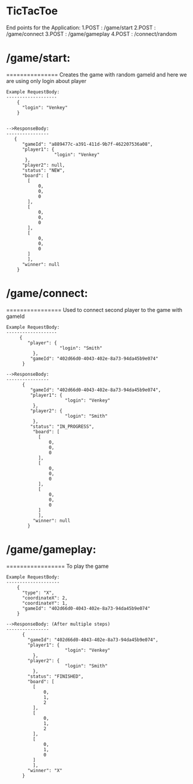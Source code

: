 # TicTacToe
End points for the Application:
      1.POST :  /game/start
      2.POST :  /game/connect
      3.POST :  /game/gameplay
      4.POST :  /connect/random
      
# /game/start:
===============
    Creates the game with random gameId and here we are using only login about player

    Example RequestBody:
    -------------------
        {
          "login": "Venkey"
        }
        
            
    -->ResponseBody:
    ----------------
       {
          "gameId": "a889477c-a391-411d-9b7f-462207536a08",
          "player1": {
                      "login": "Venkey"
           },
          "player2": null,
          "status": "NEW",
          "board": [
            [
                0,
                0,
                0
            ],
            [
                0,
                0,
                0
            ],
            [
                0,
                0,
                0
            ]
            ],
          "winner": null
        }
        
# /game/connect:
================
    Used to connect second player to the game with gameId 

    Example RequestBody:
    -------------------
         {
            "player": {
                        "login": "Smith"
              },
             "gameId": "402d66d0-4043-402e-8a73-94da45b9e074"
          }
          
    -->ResponseBody:
    ----------------
          {
             "gameId": "402d66d0-4043-402e-8a73-94da45b9e074",
             "player1": {
                          "login": "Venkey"
              },
             "player2": {
                          "login": "Smith"
              },
             "status": "IN_PROGRESS",
              "board": [
                [
                    0,
                    0,
                    0
                ],
                [
                    0,
                    0,
                    0
                ],
                [
                    0,
                    0,
                    0
                ]
                ],
              "winner": null
            }
            
 # /game/gameplay:
 =================
    To play the game
    
    Example RequestBody:
    --------------------
        {
          "type": "X",
          "coordinateX": 2,
          "coordinateY": 1,
          "gameId": "402d66d0-4043-402e-8a73-94da45b9e074"
        }
        
    -->ResponseBody: (After multiple steps)
    ----------------
          {
            "gameId": "402d66d0-4043-402e-8a73-94da45b9e074",
            "player1": {
                          "login": "Venkey"
              },
            "player2": {
                          "login": "Smith"
              },
            "status": "FINISHED",
            "board": [
              [
                  0,
                  1,
                  2 
              ],
              [
                  0,
                  1,
                  2
              ],
              [
                  0,
                  1,
                  0
              ]
              ],
            "winner": "X"
          }    
    
    
